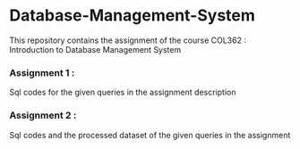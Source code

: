 # Database-Management-System
This repository contains the assignment of the course COL362 : Introduction to Database Management System

### Assignment 1 :
Sql codes for the given queries in the assignment description

### Assignment 2 :
Sql codes and the processed dataset of the given queries in the assignment
